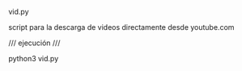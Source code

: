  vid.py

script para la descarga de videos directamente desde youtube.com

/// ejecución ///

python3 vid.py
